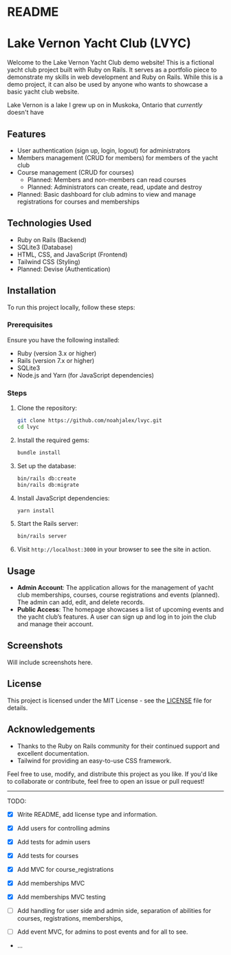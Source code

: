 # README

# Lake Vernon Yacht Club (LVYC)

Welcome to the Lake Vernon Yacht Club demo website! This is a fictional yacht club project built with Ruby on Rails. It serves as a portfolio piece to demonstrate my skills in web development and Ruby on Rails. While this is a demo project, it can also be used by anyone who wants to showcase a basic yacht club website.

Lake Vernon is a lake I grew up on in Muskoka, Ontario that _currently_ doesn't have

## Features

- User authentication (sign up, login, logout) for administrators
- Members management (CRUD for members) for members of the yacht club
- Course management (CRUD for courses)
  - Planned: Members and non-members can read courses
  - Planned: Administrators can create, read, update and destroy
- Planned: Basic dashboard for club admins to view and manage registrations for courses and memberships

## Technologies Used

- Ruby on Rails (Backend)
- SQLite3 (Database)
- HTML, CSS, and JavaScript (Frontend)
- Tailwind CSS (Styling)
- Planned: Devise (Authentication)

## Installation

To run this project locally, follow these steps:

### Prerequisites

Ensure you have the following installed:

- Ruby (version 3.x or higher)
- Rails (version 7.x or higher)
- SQLite3
- Node.js and Yarn (for JavaScript dependencies)

### Steps

1. Clone the repository:

   ```bash
   git clone https://github.com/noahjalex/lvyc.git
   cd lvyc
   ```

2. Install the required gems:

   ```bash
   bundle install
   ```

3. Set up the database:

   ```bash
   bin/rails db:create
   bin/rails db:migrate
   ```

4. Install JavaScript dependencies:

   ```bash
   yarn install
   ```

5. Start the Rails server:

   ```bash
   bin/rails server
   ```

6. Visit `http://localhost:3000` in your browser to see the site in action.

## Usage

- **Admin Account**: The application allows for the management of yacht club memberships, courses, course registrations and events (planned). The admin can add, edit, and delete records.
- **Public Access**: The homepage showcases a list of upcoming events and the yacht club’s features. A user can sign up and log in to join the club and manage their account.

## Screenshots

Will include screenshots here.

## License

This project is licensed under the MIT License - see the [LICENSE](LICENSE.txt) file for details.

## Acknowledgements

- Thanks to the Ruby on Rails community for their continued support and excellent documentation.
- Tailwind for providing an easy-to-use CSS framework.

Feel free to use, modify, and distribute this project as you like. If you'd like to collaborate or contribute, feel free to open an issue or pull request!

---

TODO:

- [x] Write README, add license type and information.
- [x] Add users for controlling admins
- [x] Add tests for admin users
- [x] Add tests for courses
- [x] Add MVC for course_registrations

- [x] Add memberships MVC
- [x] Add memberships MVC testing
- [ ] Add handling for user side and admin side, separation of abilities for courses, registrations, memberships,

- [ ] Add event MVC, for admins to post events and for all to see.

* ...
